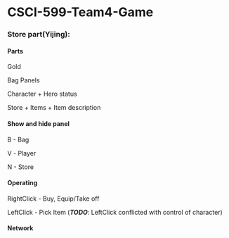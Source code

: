 # CSCI-599-Team4-Game

### Store part(Yijing):

#### Parts

Gold

Bag Panels

Character + Hero status

Store + Items + Item description

#### Show and hide panel

B - Bag 

V - Player

N - Store

#### Operating

RightClick - Buy, Equip/Take off

LeftClick - Pick Item (***TODO***: LeftClick conflicted with control of character)

#### Network
